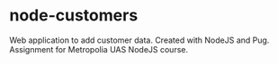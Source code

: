 # node-customers

Web application to add customer data. Created with NodeJS and Pug. Assignment for Metropolia UAS NodeJS course.

